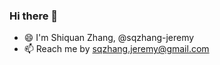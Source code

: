 

<!--
**sqzhang-jeremy/sqzhang-jeremy** is a ✨ _special_ ✨ repository because its `README.md` (this file) appears on your GitHub profile.
 ### Hi there 👋
Here are some ideas to get you started:

- 🔭 I’m currently working on ...
- 🌱 I’m currently learning ...
- 👯 I’m looking to collaborate on ...
- 🤔 I’m looking for help with ...
- 💬 Ask me about ...
- 📫 How to reach me: ...
- 😄 Pronouns: ...
- ⚡ Fun fact: ...
- 🤯 Incoming PhD Research Assistant in Human Computer Interaction(HCI) at the UniMelbourne
-->


### Hi there 👋
- 😄 I'm Shiquan Zhang, @sqzhang-jeremy
- 📫 Reach me by sqzhang.jeremy@gmail.com
